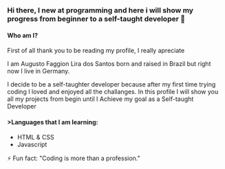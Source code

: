 ### Hi there, I new at programming and here i will show my progress from beginner to a self-taught developer 👋

<h4><strong>Who am I?</strong> </h4>

<p>First of all thank you to be reading my profile, I really apreciate</p>
<p>I am Augusto Faggion Lira dos Santos born and raised in Brazil but right now I live in Germany.</p>
<p>I decide to be a self-taughter developer because after my first time trying coding I loved and enjoyed all the challanges. In this profile I will show you all my projects from begin until I Achieve my goal as a Self-taught Developer</p>

<h4>><strong>Languages that I am learning:</strong> </h4>
    <ul>
        <li>HTML & CSS </li>
        <li>Javascript </li>
    </ul>

<p>⚡ Fun fact: "Coding is more than a profession."</p>

<!--
**augustofaggion/augustofaggion** is a ✨ _special_ ✨ repository because its `README.md` (this file) appears on your GitHub profile.

Here are some ideas to get you started:

- 🔭 I’m currently working on ...
- 🌱 I’m currently learning ...
- 👯 I’m looking to collaborate on ...
- 🤔 I’m looking for help with ...
- 💬 Ask me about ...
- 📫 How to reach me: ...
- 😄 Pronouns: ...
- ⚡ Fun fact: ...
-->
